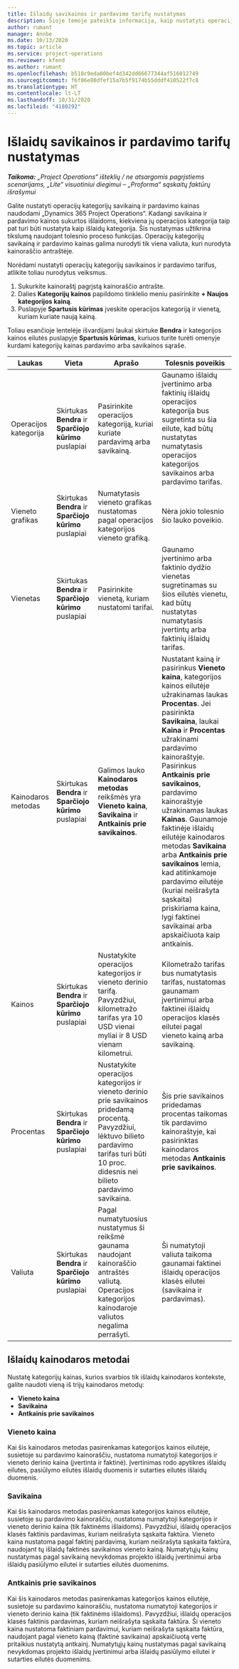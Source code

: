```yaml
---
title: Išlaidų savikainos ir pardavimo tarifų nustatymas
description: Šioje temoje pateikta informacija, kaip nustatyti operacijų ir išlaidų kategorijų išlaidų bei pardavimo tarifus.
author: rumant
manager: Annbe
ms.date: 10/13/2020
ms.topic: article
ms.service: project-operations
ms.reviewer: kfend
ms.author: rumant
ms.openlocfilehash: b518c9eda00bef4d342dd66677344af516012749
ms.sourcegitcommit: f6f86e80dfef15a7b5f9174b55dddf410522f7c8
ms.translationtype: HT
ms.contentlocale: lt-LT
ms.lasthandoff: 10/31/2020
ms.locfileid: "4180292"
---
```

# <a name="set-up-cost-and-sales-rates-for-expenses"></a>Išlaidų savikainos ir pardavimo tarifų nustatymas

_**Taikoma:** „Project Operations“ išteklių / ne atsargomis pagrįstiems scenarijams, „Lite“ visuotiniui diegimui – „Proforma“ sąskaitų faktūrų išrašymui_

Galite nustatyti operacijų kategorijų savikainą ir pardavimo kainas naudodami „Dynamics 365 Project Operations“. Kadangi savikaina ir pardavimo kainos sukurtos išlaidoms, kiekviena jų operacijos kategorija taip pat turi būti nustatyta kaip išlaidų kategorija. Šis nustatymas užtikrina tikslumą naudojant tolesnio proceso funkcijas. Operacijų kategorijų savikainą ir pardavimo kainas galima nurodyti tik viena valiuta, kuri nurodyta kainoraščio antraštėje.

Norėdami nustatyti operacijų kategorijų savikainos ir pardavimo tarifus, atlikite toliau nurodytus veiksmus. 

1. Sukurkite kainoraštį pagrįstą kainoraščio antrašte. 
2. Dalies **Kategorijų kainos** papildomo tinklelio meniu pasirinkite **+ Naujos kategorijos kainą**. 
3. Puslapyje **Spartusis kūrimas** įveskite operacijos kategoriją ir vienetą, kuriam kuriate naują kainą.

Toliau esančioje lentelėje išvardijami laukai skirtuke **Bendra** ir kategorijos kainos eilutės puslapyje **Spartusis kūrimas**, kuriuos turite turėti omenyje kurdami kategorijų kainas pardavimo arba savikainos sąraše.

| Laukas | Vieta | Aprašo | Tolesnis poveikis |
| --- | --- | --- | --- |
| Operacijos kategorija | Skirtukas **Bendra** ir **Sparčiojo kūrimo** puslapiai | Pasirinkite operacijos kategoriją, kuriai kuriate pardavimą arba savikainą. | Gaunamo išlaidų įvertinimo arba faktinių išlaidų operacijos kategorija bus sugretinta su šia eilute, kad būtų nustatytas numatytasis operacijos kategorijos savikainos arba pardavimo tarifas. |
| Vieneto grafikas | Skirtukas **Bendra** ir **Sparčiojo kūrimo** puslapiai | Numatytasis vieneto grafikas nustatomas pagal operacijos kategorijos vieneto grafiką. | Nėra jokio tolesnio šio lauko poveikio. |
| Vienetas | Skirtukas **Bendra** ir **Sparčiojo kūrimo** puslapiai | Pasirinkite vienetą, kuriam nustatomi tarifai. | Gaunamo įvertinimo arba faktinio dydžio vienetas sugretinamas su šios eilutės vienetu, kad būtų nustatytas numatytasis įvertintų arba faktinių išlaidų tarifas. |
| Kainodaros metodas | Skirtukas **Bendra** ir **Sparčiojo kūrimo** puslapiai | Galimos lauko **Kainodaros metodas** reikšmės yra **Vieneto kaina**, **Savikaina** ir **Antkainis prie savikainos**. | Nustatant kainą ir pasirinkus **Vieneto kaina**, kategorijos kainos eilutėje užrakinamas laukas **Procentas**. Jei pasirinkta **Savikaina**, laukai **Kaina** ir **Procentas** užrakinami pardavimo kainoraštyje. Pasirinkus **Antkainis prie savikainos**, pardavimo kainoraštyje užrakinamas laukas **Kainas**. Gaunamoje faktinėje išlaidų eilutėje kainodaros metodas **Savikaina** arba **Antkainis prie savikainos** lemia, kad atitinkamoje pardavimo eilutėje (kuriai neišrašyta sąskaita) priskiriama kaina, lygi faktinei savikainai arba apskaičiuota kaip antkainis. |
| Kainos | Skirtukas **Bendra** ir **Sparčiojo kūrimo** puslapiai | Nustatykite operacijos kategorijos ir vieneto derinio tarifą. Pavyzdžiui, kilometražo tarifas yra 10 USD vienai myliai ir 8 USD vienam kilometrui. | Kilometražo tarifas bus numatytasis tarifas, nustatomas gaunamam įvertinimui arba faktinei išlaidų operacijos klasės eilutei pagal vieneto kainą arba savikainą.|
| Procentas | Skirtukas **Bendra** ir **Sparčiojo kūrimo** puslapiai | Nustatykite operacijos kategorijos ir vieneto derinio prie savikainos pridedamą procentą. Pavyzdžiui, lėktuvo bilieto pardavimo tarifas turi būti 10 proc. didesnis nei bilieto pardavimo savikaina. | Šis prie savikainos pridedamas procentas taikomas tik pardavimo kainoraštyje, kai pasirinktas kainodaros metodas **Antkainis prie savikainos**. |
| Valiuta | Skirtukas **Bendra** ir **Sparčiojo kūrimo** puslapiai | Pagal numatytuosius nustatymus ši reikšmė gaunama naudojant kainoraščio antraštės valiutą. Operacijos kategorijos kainodaroje valiutos negalima perrašyti. | Ši numatytoji valiuta taikoma gaunamai faktinei išlaidų operacijos klasės eilutei (savikaina ir pardavimas). |

## <a name="pricing-methods-for-expenses"></a>Išlaidų kainodaros metodai

Nustatę kategorijų kainas, kurios svarbios tik išlaidų kainodaros kontekste, galite naudoti vieną iš trijų kainodaros metodų:

- **Vieneto kaina**
- **Savikaina**
- **Antkainis prie savikainos**

### <a name="price-per-unit"></a>Vieneto kaina
Kai šis kainodaros metodas pasirenkamas kategorijos kainos eilutėje, susietoje su pardavimo kainoraščiu, nustatoma numatytoji kategorijos ir vieneto derinio kaina (įvertinta ir faktinė). Įvertinimas rodo apytikres išlaidų eilutes, pasiūlymo eilutės išlaidų duomenis ir sutarties eilutės išlaidų duomenis.

### <a name="at-cost"></a>Savikaina
Kai šis kainodaros metodas pasirenkamas kategorijos kainos eilutėje, susietoje su pardavimo kainoraščiu, nustatoma numatytoji kategorijos ir vieneto derinio kaina (tik faktinėms išlaidoms). Pavyzdžiui, išlaidų operacijos klasės faktinis pardavimas, kuriam neišrašyta sąskaita faktūra. Vieneto kaina nustatoma pagal faktinį pardavimą, kuriam neišrašyta sąskaita faktūra, naudojant tų išlaidų faktinės savikainos vieneto kainą. Numatytųjų kainų nustatymas pagal savikainą nevykdomas projekto išlaidų įvertinimui arba išlaidų pasiūlymo eilutei ir sutarties eilutės duomenims.

### <a name="markup-over-cost"></a>Antkainis prie savikainos
Kai šis kainodaros metodas pasirenkamas kategorijos kainos eilutėje, susietoje su pardavimo kainoraščiu, nustatoma numatytoji kategorijos ir vieneto derinio kaina (tik faktinėms išlaidoms). Pavyzdžiui, išlaidų operacijos klasės faktinis pardavimas, kuriam neišrašyta sąskaita faktūra. Ši vieneto kaina nustatoma faktiniam pardavimui, kuriam neišrašyta sąskaita faktūra, naudojant pagal vieneto kainą (faktinė savikaina) apskaičiuotą vertę pritaikius nustatytą antkainį. Numatytųjų kainų nustatymas pagal savikainą nevykdomas projekto išlaidų įvertinimui arba išlaidų pasiūlymo eilutei ir sutarties eilutės duomenims.
